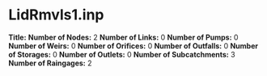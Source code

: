 # LidRmvls1.inp
**Title:** 
**Number of Nodes:** 2
**Number of Links:** 0
**Number of Pumps:** 0
**Number of Weirs:** 0
**Number of Orifices:** 0
**Number of Outfalls:** 0
**Number of Storages:** 0
**Number of Outlets:** 0
**Number of Subcatchments:** 3
**Number of Raingages:** 2
